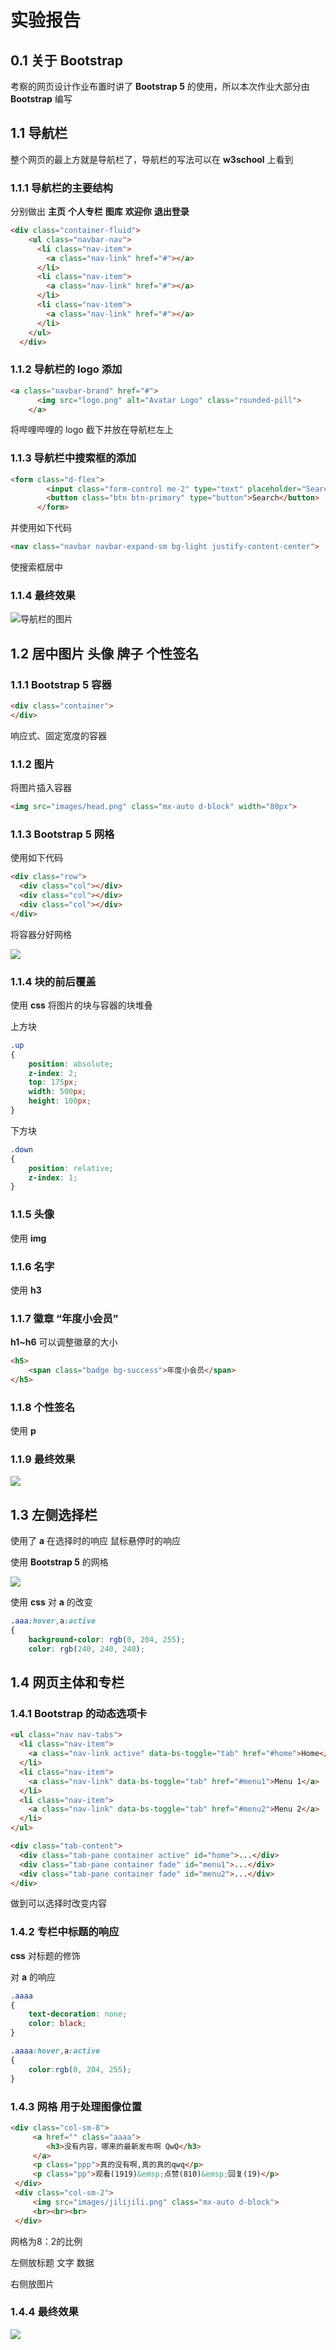 # 实验报告

## 0.1	关于	Bootstrap

考察的网页设计作业布置时讲了 **Bootstrap 5** 的使用，所以本次作业大部分由 **Bootstrap** 编写

## 1.1	导航栏

整个网页的最上方就是导航栏了，导航栏的写法可以在 **w3school** 上看到

### 1.1.1	导航栏的主要结构

分别做出	**主页**	**个人专栏**	**图库**	**欢迎你**	**退出登录**

```html
<div class="container-fluid">
    <ul class="navbar-nav">
      <li class="nav-item">
        <a class="nav-link" href="#"></a>
      </li>
      <li class="nav-item">
        <a class="nav-link" href="#"></a>
      </li>
      <li class="nav-item">
        <a class="nav-link" href="#"></a>
      </li>
    </ul>
  </div>
```

### 1.1.2	导航栏的	logo	添加

```html
<a class="navbar-brand" href="#">
      <img src="logo.png" alt="Avatar Logo" class="rounded-pill"> 
    </a>
```

将哔哩哔哩的	logo	截下并放在导航栏左上

### 1.1.3	导航栏中搜索框的添加

```html
<form class="d-flex">
        <input class="form-control me-2" type="text" placeholder="Search">
        <button class="btn btn-primary" type="button">Search</button>
      </form>
```

并使用如下代码

```html
<nav class="navbar navbar-expand-sm bg-light justify-content-center">
```

使搜索框居中

### 1.1.4	最终效果

![导航栏的图片](/images/nav.png)

## 1.2	居中图片	头像	牌子	个性签名

### 1.1.1	Bootstrap 5	容器

```html
<div class="container">
</div>
```

 响应式、固定宽度的容器 

### 1.1.2	图片

将图片插入容器

```html
<img src="images/head.png" class="mx-auto d-block" width="80px">
```

### 1.1.3	Bootstrap 5	网格

使用如下代码

```html
<div class="row">
  <div class="col"></div>
  <div class="col"></div>
  <div class="col"></div>
</div>
```

将容器分好网格

![](/images/div1.png)

### 1.1.4	块的前后覆盖

使用	**css**	将图片的块与容器的块堆叠

上方块

```css
.up
{
    position: absolute;
    z-index: 2;
    top: 175px;
    width: 500px;
    height: 100px;
}
```

下方块

```css
.down
{
    position: relative;
    z-index: 1;
}
```

### 1.1.5	头像

使用	**img**

### 1.1.6	名字

使用	**h3**

### 1.1.7	徽章	“年度小会员”

**h1~h6**	可以调整徽章的大小

```html
<h5>
    <span class="badge bg-success">年度小会员</span>
</h5>
```

### 1.1.8	个性签名

使用	**p**

### 1.1.9	最终效果

![](/images/div2.png)

## 1.3	左侧选择栏

使用了	**a**	在选择时的响应	鼠标悬停时的响应

使用	**Bootstrap 5**	的网格

![](/images/div3.png)

使用	**css**	对	**a**	的改变

```css
.aaa:hover,a:active
{
    background-color: rgb(0, 204, 255);
    color: rgb(240, 240, 240);
```



## 1.4	网页主体和专栏

### 1.4.1	Bootstrap	的动态选项卡

```html
<ul class="nav nav-tabs">
  <li class="nav-item">
    <a class="nav-link active" data-bs-toggle="tab" href="#home">Home</a>
  </li>
  <li class="nav-item">
    <a class="nav-link" data-bs-toggle="tab" href="#menu1">Menu 1</a>
  </li>
  <li class="nav-item">
    <a class="nav-link" data-bs-toggle="tab" href="#menu2">Menu 2</a>
  </li>
</ul>

<div class="tab-content">
  <div class="tab-pane container active" id="home">...</div>
  <div class="tab-pane container fade" id="menu1">...</div>
  <div class="tab-pane container fade" id="menu2">...</div>
</div>
```

做到可以选择时改变内容

### 1.4.2	专栏中标题的响应

**css**	对标题的修饰

对	**a**	的响应

```css
.aaaa
{
    text-decoration: none;
    color: black;
}

.aaaa:hover,a:active
{
    color:rgb(0, 204, 255);
}
```

### 1.4.3	网格	用于处理图像位置

```html
<div class="col-sm-8">
     <a href="" class="aaaa">
        <h3>没有内容，哪来的最新发布啊 QwQ</h3>
     </a>
     <p class="ppp">真的没有啊,真的真的qwq</p>
     <p class="pp">观看(1919)&emsp;点赞(810)&emsp;回复(19)</p>
 </div>
 <div class="col-sm-2">
     <img src="images/jilijili.png" class="mx-auto d-block">
     <br><br><br>
 </div>
```

网格为8：2的比例

左侧放标题	文字	数据

右侧放图片

### 1.4.4	最终效果

![](/images/div4.png)